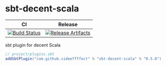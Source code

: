 # sbt-decent-scala

| CI | Release |
| --- | --- |
| [![Build Status][Badge-GitHubActions]][Link-GitHubActions] | [![Release Artifacts][Badge-SonatypeReleases]][Link-SonatypeReleases] |

sbt plugin for decent Scala

```scala
// project/plugins.sbt
addSbtPlugin("com.github.sideeffffect" % "sbt-decent-scala" % "0.5.0")
```


[Link-GitHubActions]: https://github.com/sideeffffect/sbt-decent-scala/actions?query=workflow%3ACI+branch%3Amaster "GitHub Actions link"
[Badge-GitHubActions]: https://github.com/sideeffffect/sbt-decent-scala/workflows/CI/badge.svg?branch=master "GitHub Actions badge"

[Link-SonatypeReleases]: https://oss.sonatype.org/content/repositories/releases/com/github/sideeffffect/sbt-decent-scala_2.12_1.0/ "Sonatype Releases link"
[Badge-SonatypeReleases]: https://img.shields.io/badge/maven--central-continuously%20published-green "Sonatype Releases badge"
